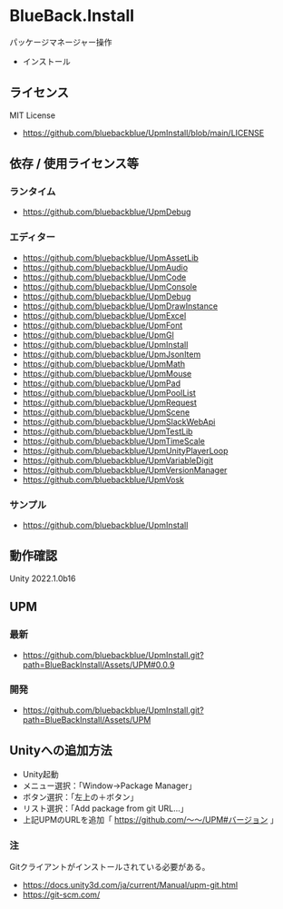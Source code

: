 # BlueBack.Install
パッケージマネージャー操作
* インストール

## ライセンス
MIT License
* https://github.com/bluebackblue/UpmInstall/blob/main/LICENSE

## 依存 / 使用ライセンス等
### ランタイム
* https://github.com/bluebackblue/UpmDebug
### エディター
* https://github.com/bluebackblue/UpmAssetLib
* https://github.com/bluebackblue/UpmAudio
* https://github.com/bluebackblue/UpmCode
* https://github.com/bluebackblue/UpmConsole
* https://github.com/bluebackblue/UpmDebug
* https://github.com/bluebackblue/UpmDrawInstance
* https://github.com/bluebackblue/UpmExcel
* https://github.com/bluebackblue/UpmFont
* https://github.com/bluebackblue/UpmGl
* https://github.com/bluebackblue/UpmInstall
* https://github.com/bluebackblue/UpmJsonItem
* https://github.com/bluebackblue/UpmMath
* https://github.com/bluebackblue/UpmMouse
* https://github.com/bluebackblue/UpmPad
* https://github.com/bluebackblue/UpmPoolList
* https://github.com/bluebackblue/UpmRequest
* https://github.com/bluebackblue/UpmScene
* https://github.com/bluebackblue/UpmSlackWebApi
* https://github.com/bluebackblue/UpmTestLib
* https://github.com/bluebackblue/UpmTimeScale
* https://github.com/bluebackblue/UpmUnityPlayerLoop
* https://github.com/bluebackblue/UpmVariableDigit
* https://github.com/bluebackblue/UpmVersionManager
* https://github.com/bluebackblue/UpmVosk
### サンプル
* https://github.com/bluebackblue/UpmInstall

## 動作確認
Unity 2022.1.0b16

## UPM
### 最新
* https://github.com/bluebackblue/UpmInstall.git?path=BlueBackInstall/Assets/UPM#0.0.9
### 開発
* https://github.com/bluebackblue/UpmInstall.git?path=BlueBackInstall/Assets/UPM

## Unityへの追加方法
* Unity起動
* メニュー選択：「Window->Package Manager」
* ボタン選択：「左上の＋ボタン」
* リスト選択：「Add package from git URL...」
* 上記UPMのURLを追加「 https://github.com/～～/UPM#バージョン 」
### 注
Gitクライアントがインストールされている必要がある。
* https://docs.unity3d.com/ja/current/Manual/upm-git.html
* https://git-scm.com/


